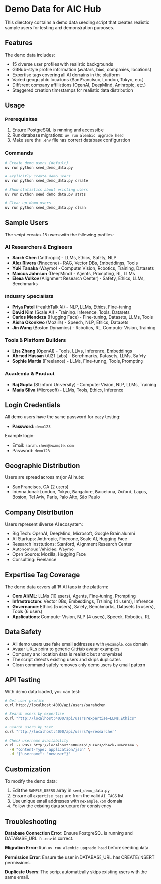 # Demo Data for AIC Hub

This directory contains a demo data seeding script that creates realistic sample users for testing and demonstration purposes.

## Features

The demo data includes:
- 15 diverse user profiles with realistic backgrounds
- GitHub-style profile information (avatars, bios, companies, locations)
- Expertise tags covering all AI domains in the platform
- Varied geographic locations (San Francisco, London, Tokyo, etc.)
- Different company affiliations (OpenAI, DeepMind, Anthropic, etc.)
- Staggered creation timestamps for realistic data distribution

## Usage

### Prerequisites

1. Ensure PostgreSQL is running and accessible
2. Run database migrations: `uv run alembic upgrade head`
3. Make sure the `.env` file has correct database configuration

### Commands

```bash
# Create demo users (default)
uv run python seed_demo_data.py

# Explicitly create demo users
uv run python seed_demo_data.py create

# Show statistics about existing users
uv run python seed_demo_data.py stats

# Clean up demo users
uv run python seed_demo_data.py clean
```

## Sample Users

The script creates 15 users with the following profiles:

### AI Researchers & Engineers
- **Sarah Chen** (Anthropic) - LLMs, Ethics, Safety, NLP
- **Alex Rivera** (Pinecone) - RAG, Vector DBs, Embeddings, Tools
- **Yuki Tanaka** (Waymo) - Computer Vision, Robotics, Training, Datasets
- **Marcus Johnson** (DeepMind) - Agents, Prompting, RL, LLMs
- **Elena Volkov** (Alignment Research Center) - Safety, Ethics, LLMs, Benchmarks

### Industry Specialists
- **Priya Patel** (HealthTalk AI) - NLP, LLMs, Ethics, Fine-tuning
- **David Kim** (Scale AI) - Training, Inference, Tools, Datasets
- **Carlos Mendoza** (Hugging Face) - Fine-tuning, Datasets, LLMs, Tools
- **Aisha Okonkwo** (Mozilla) - Speech, NLP, Ethics, Datasets
- **Jin Wang** (Boston Dynamics) - Robotics, RL, Computer Vision, Training

### Tools & Platform Builders
- **Lisa Zhang** (OpenAI) - Tools, LLMs, Inference, Embeddings
- **Ahmed Hassan** (AI21 Labs) - Benchmarks, Datasets, LLMs, Safety
- **Sophie Martin** (Freelance) - LLMs, Fine-tuning, Tools, Prompting

### Academia & Product
- **Raj Gupta** (Stanford University) - Computer Vision, NLP, LLMs, Training
- **Maria Silva** (Microsoft) - LLMs, Tools, Ethics, Inference

## Login Credentials

All demo users have the same password for easy testing:
- **Password**: `demo123`

Example login:
- Email: `sarah.chen@example.com`
- Password: `demo123`

## Geographic Distribution

Users are spread across major AI hubs:
- San Francisco, CA (2 users)
- International: London, Tokyo, Bangalore, Barcelona, Oxford, Lagos, Boston, Tel Aviv, Paris, Palo Alto, São Paulo

## Company Distribution

Users represent diverse AI ecosystem:
- Big Tech: OpenAI, DeepMind, Microsoft, Google Brain alumni
- AI Startups: Anthropic, Pinecone, Scale AI, Hugging Face
- Research Institutions: Stanford, Alignment Research Center
- Autonomous Vehicles: Waymo
- Open Source: Mozilla, Hugging Face
- Consulting: Freelance

## Expertise Tag Coverage

The demo data covers all 19 AI tags in the platform:
- **Core AI/ML**: LLMs (10 users), Agents, Fine-tuning, Prompting
- **Infrastructure**: Vector DBs, Embeddings, Training (4 users), Inference
- **Governance**: Ethics (5 users), Safety, Benchmarks, Datasets (5 users), Tools (6 users)
- **Applications**: Computer Vision, NLP (4 users), Speech, Robotics, RL

## Data Safety

- All demo users use fake email addresses with `@example.com` domain
- Avatar URLs point to generic GitHub avatar examples
- Company and location data is realistic but anonymized
- The script detects existing users and skips duplicates
- Clean command safely removes only demo users by email pattern

## API Testing

With demo data loaded, you can test:

```bash
# Get user profile
curl http://localhost:4000/api/users/sarahchen

# Search users by expertise
curl "http://localhost:4000/api/users?expertise=LLMs,Ethics"

# Search users by text
curl "http://localhost:4000/api/users?q=researcher"

# Check username availability
curl -X POST http://localhost:4000/api/users/check-username \
  -H "Content-Type: application/json" \
  -d '{"username": "newuser"}'
```

## Customization

To modify the demo data:

1. Edit the `SAMPLE_USERS` array in `seed_demo_data.py`
2. Ensure all `expertise_tags` are from the valid `AI_TAGS` list
3. Use unique email addresses with `@example.com` domain
4. Follow the existing data structure for consistency

## Troubleshooting

**Database Connection Error**: Ensure PostgreSQL is running and DATABASE_URL in `.env` is correct.

**Migration Error**: Run `uv run alembic upgrade head` before seeding data.

**Permission Error**: Ensure the user in DATABASE_URL has CREATE/INSERT permissions.

**Duplicate Users**: The script automatically skips existing users with the same email.